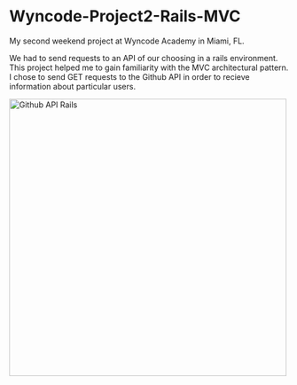 # Wyncode-Project2-Rails-MVC

My second weekend project at Wyncode Academy in Miami, FL.

We had to send requests to an API of our choosing in a rails environment. 
This project helped me to gain familiarity with the MVC architectural pattern.
I chose to send GET requests to the Github API in order to recieve information about particular users.

<img src="assets/images/API-Weekend-Proj.png" alt="Github API Rails" width="500"/>

      
